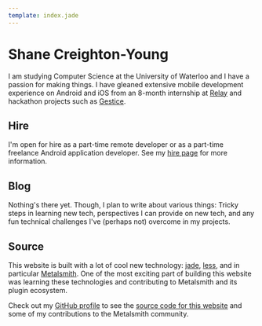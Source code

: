 ```yaml
---
template: index.jade
---
```


# Shane Creighton-Young
I am studying Computer Science at the University of Waterloo and I have a 
passion for making things. I have gleaned extensive mobile development 
experience on Android and iOS from an 8-month internship at 
[Relay](http://relay.im) and hackathon projects such as 
[Gestice](http://gestice.org).

## Hire
I'm open for hire as a part-time remote developer or as a part-time freelance 
Android application developer. See my 
[hire page](http://srcreigh.github.io/hire/) for more information.

## Blog
Nothing's there yet. Though, I plan to write about various things: Tricky steps
in learning new tech, perspectives I can provide on new tech, and any fun technical
challenges I've (perhaps not) overcome in my projects.

## Source
This website is built with a lot of cool new technology: 
[jade](http://jade-lang.com/), [less](http://lesscss.org), and in particular 
[Metalsmith](http://metalsmith.io). One of the most exciting part of building 
this website was learning these technologies and contributing to Metalsmith 
and its plugin ecosystem.

Check out my [GitHub profile](http://github.com/srcreigh) to see the 
[source code for this website](http://github.com/srcreigh/srcreigh.github.io)
and some of my contributions to the Metalsmith community.
